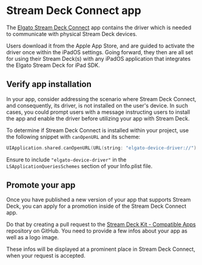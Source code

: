# Stream Deck Connect app

The [Elgato Stream Deck Connect](https://apps.apple.com/app/elgato-stream-deck-connect/id6474433828) app contains the driver which is needed to communicate with physical Stream Deck devices. 

Users download it from the Apple App Store, and are guided to activate the driver once within the iPadOS settings. Going forward, they then are all set for using their Stream Deck(s) with any iPadOS application that integrates the Elgato Stream Deck for iPad SDK.

## Verify app installation

In your app, consider addressing the scenario where Stream Deck Connect, and consequently, its driver, is not installed on the user's device. In such cases, you could prompt users with a message instructing users to install the app and enable the driver before utilizing your app with Stream Deck.

To determine if Stream Deck Connect is installed within your project, use the following snippet with `canOpenURL` and its scheme:

```swift
UIApplication.shared.canOpenURL(URL(string: "elgato-device-driver://")!)
```

Ensure to include `"elgato-device-driver"` in the `LSApplicationQueriesSchemes` section of your Info.plist file.

## Promote your app

Once you have published a new version of your app that supports Stream Deck, you can apply for a promotion inside of the Stream Deck Connect app.

Do that by creating a pull request to the [Stream Deck Kit - Compatible Apps](https://github.com/elgatosf/streamdeck-kit-ipad-compatible-apps/) repository on GitHub. You need to provide a few infos about your app as well as a logo image.

These infos will be displayed at a prominent place in Stream Deck Connect, when your request is accepted.
